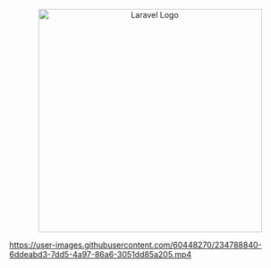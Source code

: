 <p align="center"><a href="https://laravel.com" target="_blank"><img src="https://raw.githubusercontent.com/laravel/art/master/logo-lockup/5%20SVG/2%20CMYK/1%20Full%20Color/laravel-logolockup-cmyk-red.svg" width="400" alt="Laravel Logo"></a></p>

https://user-images.githubusercontent.com/60448270/234788840-6ddeabd3-7dd5-4a97-86a6-3051dd85a205.mp4
